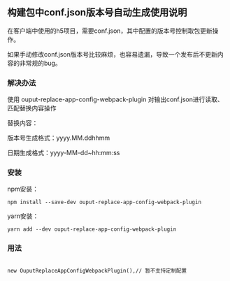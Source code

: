 ## 构建包中conf.json版本号自动生成使用说明
在客户端中使用的h5项目，需要conf.json，其中配置的版本号控制取包更新操作。

如果手动修改conf.json版本号比较麻烦，也容易遗漏，导致一个发布后不更新内容的非常规的bug。

### 解决办法

使用 ouput-replace-app-config-webpack-plugin 对输出conf.json进行读取、匹配替换内容操作

替换内容：

版本号生成格式：yyyy.MM.ddhhmm

日期生成格式：yyyy-MM-dd~hh:mm:ss


### 安装

npm安装：

    npm install --save-dev ouput-replace-app-config-webpack-plugin

yarn安装：

	yarn add --dev ouput-replace-app-config-webpack-plugin


### 用法


```

new OuputReplaceAppConfigWebpackPlugin(),// 暂不支持定制配置
    
```

	
